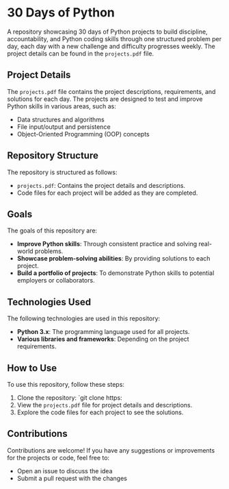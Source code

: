 # 30 Days of Python

A repository showcasing 30 days of Python projects to build discipline, accountability, and Python coding skills through one structured problem per day, each day with a new challenge and difficulty progresses weekly. The project details can be found in the `projects.pdf` file.

## Project Details
The `projects.pdf` file contains the project descriptions, requirements, and solutions for each day. The projects are designed to test and improve Python skills in various areas, such as:

* Data structures and algorithms
* File input/output and persistence
* Object-Oriented Programming (OOP) concepts

## Repository Structure
The repository is structured as follows:

* `projects.pdf`: Contains the project details and descriptions.
* Code files for each project will be added as they are completed.

## Goals
The goals of this repository are:

* **Improve Python skills**: Through consistent practice and solving real-world problems.
* **Showcase problem-solving abilities**: By providing solutions to each project.
* **Build a portfolio of projects**: To demonstrate Python skills to potential employers or collaborators.

## Technologies Used
The following technologies are used in this repository:

* **Python 3.x**: The programming language used for all projects.
* **Various libraries and frameworks**: Depending on the project requirements.

## How to Use
To use this repository, follow these steps:

1. Clone the repository: `git clone https:                                                 
2. View the `projects.pdf` file for project details and descriptions.
3. Explore the code files for each project to see the solutions.

## Contributions
Contributions are welcome! If you have any suggestions or improvements for the projects or code, feel free to:

* Open an issue to discuss the idea
* Submit a pull request with the changes
